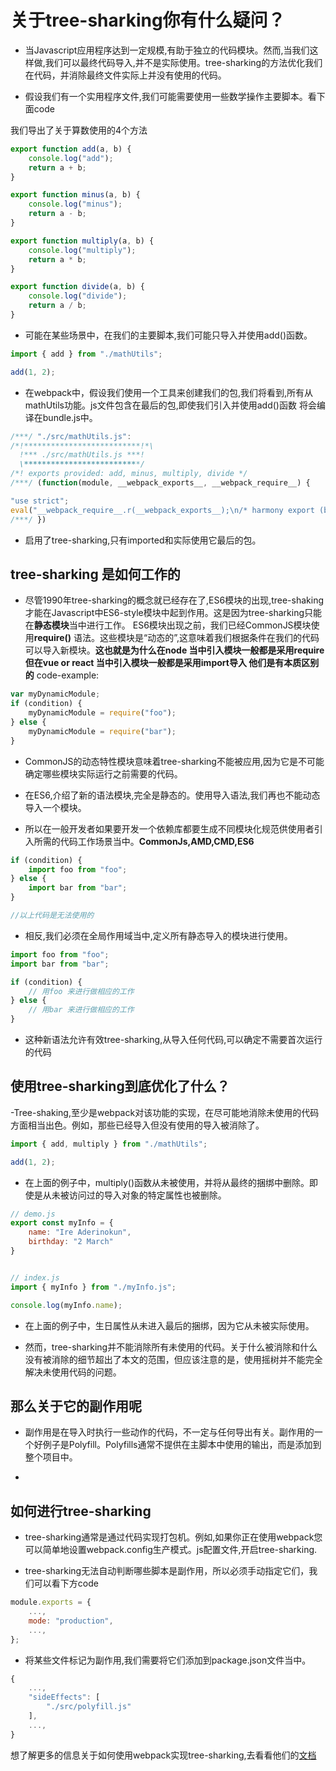 # 关于tree-sharking你有什么疑问？

- 当Javascript应用程序达到一定规模,有助于独立的代码模块。然而,当我们这样做,我们可以最终代码导入,并不是实际使用。tree-sharking的方法优化我们在代码，并消除最终文件实际上并没有使用的代码。

- 假设我们有一个实用程序文件,我们可能需要使用一些数学操作主要脚本。看下面code

我们导出了关于算数使用的4个方法
```javascript
export function add(a, b) {
    console.log("add");
    return a + b;
}

export function minus(a, b) {
    console.log("minus");
    return a - b;
}

export function multiply(a, b) {
    console.log("multiply");
    return a * b;
}

export function divide(a, b) {
    console.log("divide");
    return a / b;
}
```

- 可能在某些场景中，在我们的主要脚本,我们可能只导入并使用add()函数。

```javascript
import { add } from "./mathUtils";

add(1, 2);
```

- 在webpack中，假设我们使用一个工具来创建我们的包,我们将看到,所有从mathUtils功能。js文件包含在最后的包,即使我们引入并使用add()函数 将会编译在bundle.js中。

```javascript
/***/ "./src/mathUtils.js":
/*!**************************!*\
  !*** ./src/mathUtils.js ***!
  \**************************/
/*! exports provided: add, minus, multiply, divide */
/***/ (function(module, __webpack_exports__, __webpack_require__) {

"use strict";
eval("__webpack_require__.r(__webpack_exports__);\n/* harmony export (binding) */ __webpack_require__.d(__webpack_exports__, \"add\", function() { return add; });\n/* harmony export (binding) */ __webpack_require__.d(__webpack_exports__, \"minus\", function() { return minus; });\n/* harmony export (binding) */ __webpack_require__.d(__webpack_exports__, \"multiply\", function() { return multiply; });\n/* harmony export (binding) */ __webpack_require__.d(__webpack_exports__, \"divide\", function() { return divide; });\nfunction add(a, b) {\n    console.log(\"add\");\n    return a + b;\n}\n\nfunction minus(a, b) {\n    console.log(\"minus\");\n    return a - b;\n}\n\nfunction multiply(a, b) {\n    console.log(\"multiply\");\n    return a * b;\n}\n\nfunction divide(a, b) {\n    console.log(\"divide\");\n    return a / b;\n}\n\n\n//# sourceURL=webpack:///./src/mathUtils.js?");
/***/ })
```

- 启用了tree-sharking,只有imported和实际使用它最后的包。

## tree-sharking 是如何工作的

- 尽管1990年tree-sharking的概念就已经存在了,ES6模块的出现,tree-shaking才能在Javascript中ES6-style模块中起到作用。这是因为tree-sharking只能在**静态模块**当中进行工作。
ES6模块出现之前，我们已经CommonJS模块使用**require()** 语法。这些模块是“动态的”,这意味着我们根据条件在我们的代码可以导入新模块。**这也就是为什么在node 当中引入模块一般都是采用require但在vue or react 当中引入模块一般都是采用import导入 他们是有本质区别的** code-example:
```javascript
var myDynamicModule;
if (condition) {
    myDynamicModule = require("foo");
} else {
    myDynamicModule = require("bar");
}
```
- CommonJS的动态特性模块意味着tree-sharking不能被应用,因为它是不可能确定哪些模块实际运行之前需要的代码。

- 在ES6,介绍了新的语法模块,完全是静态的。使用导入语法,我们再也不能动态导入一个模块。

- 所以在一般开发者如果要开发一个依赖库都要生成不同模块化规范供使用者引入所需的代码工作场景当中。**CommonJs,AMD,CMD,ES6**

```javascript
if (condition) {
    import foo from "foo";
} else {
    import bar from "bar";
}

//以上代码是无法使用的
```
- 相反,我们必须在全局作用域当中,定义所有静态导入的模块进行使用。

```javascript
import foo from "foo";
import bar from "bar";

if (condition) {
    // 用foo 来进行做相应的工作
} else {
    // 用bar 来进行做相应的工作
}
```
- 这种新语法允许有效tree-sharking,从导入任何代码,可以确定不需要首次运行的代码

## 使用tree-sharking到底优化了什么？
 
 -Tree-shaking,至少是webpack对该功能的实现，在尽可能地消除未使用的代码方面相当出色。例如，那些已经导入但没有使用的导入被消除了。

 ```javascript
import { add, multiply } from "./mathUtils";

add(1, 2);
 ```
- 在上面的例子中，multiply()函数从未被使用，并将从最终的捆绑中删除。即使是从未被访问过的导入对象的特定属性也被删除。

```javascript
// demo.js
export const myInfo = {
    name: "Ire Aderinokun",
    birthday: "2 March"
}


// index.js
import { myInfo } from "./myInfo.js";

console.log(myInfo.name);
```
- 在上面的例子中，生日属性从未进入最后的捆绑，因为它从未被实际使用。

- 然而，tree-sharking并不能消除所有未使用的代码。关于什么被消除和什么没有被消除的细节超出了本文的范围，但应该注意的是，使用摇树并不能完全解决未使用代码的问题。

## 那么关于它的副作用呢
- 副作用是在导入时执行一些动作的代码，不一定与任何导出有关。副作用的一个好例子是Polyfill。Polyfills通常不提供在主脚本中使用的输出，而是添加到整个项目中。

- 
## 如何进行tree-sharking
- tree-sharking通常是通过代码实现打包机。例如,如果你正在使用webpack您可以简单地设置webpack.config生产模式。js配置文件,开启tree-sharking.

- tree-sharking无法自动判断哪些脚本是副作用，所以必须手动指定它们，我们可以看下方code

```javascript
module.exports = {
    ...,
    mode: "production",
    ...,
};
```

- 将某些文件标记为副作用,我们需要将它们添加到package.json文件当中。

```javascript
{
    ...,
    "sideEffects": [
        "./src/polyfill.js"
    ],
    ...,
}
```
想了解更多的信息关于如何使用webpack实现tree-sharking,去看看他们的[文档](https://webpack.js.org/guides/tree-shaking/)
